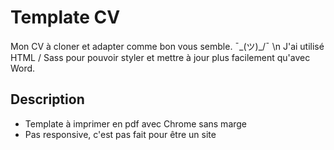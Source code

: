 # Template CV
Mon CV à cloner et adapter comme bon vous semble. ¯\_(ツ)_/¯ \n
J'ai utilisé HTML / Sass pour pouvoir styler et mettre à jour plus facilement qu'avec Word.

## Description
- Template à imprimer en pdf avec Chrome sans marge
- Pas responsive, c'est pas fait pour être un site
